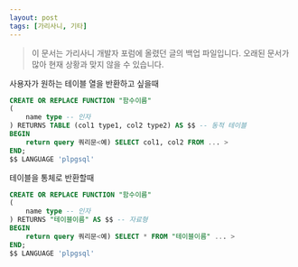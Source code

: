 ```yaml
---
layout: post
tags: [가리사니, 기타]
---
```


> 이 문서는 가리사니 개발자 포럼에 올렸던 글의 백업 파일입니다.
오래된 문서가 많아 현재 상황과 맞지 않을 수 있습니다.


사용자가 원하는 테이블 열을 반환하고 싶을때
``` sql
CREATE OR REPLACE FUNCTION "함수이름"
(
	name type -- 인자
) RETURNS TABLE (col1 type1, col2 type2) AS $$ -- 동적 테이블
BEGIN
	return query 쿼리문<예) SELECT col1, col2 FROM ... >
END;
$$ LANGUAGE 'plpgsql'
```

테이블을 통체로 반환할때
``` sql
CREATE OR REPLACE FUNCTION "함수이름"
(
	name type -- 인자
) RETURNS "테이블이름" AS $$ -- 자료형
BEGIN
	return query 쿼리문<예) SELECT * FROM "테이블이름" ... >
END;
$$ LANGUAGE 'plpgsql'
```




